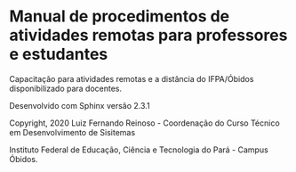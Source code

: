 # Manual de procedimentos de atividades remotas para professores e estudantes
Capacitação para atividades remotas e a distância do IFPA/Óbidos disponibilizado para docentes.

Desenvolvido com Sphinx versão 2.3.1

Copyright, 2020 Luiz Fernando Reinoso - Coordenação do Curso Técnico em Desenvolvimento de Sisitemas

Instituto Federal de Educação, Ciência e Tecnologia do Pará - Campus Óbidos.